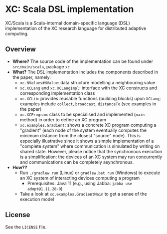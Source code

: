 # XC: Scala DSL implementation

XC/Scala is a Scala-internal domain-specific language (DSL) implementation of the XC research language for distributed adaptive computing.

## Overview

- **Where?** The source code of the implementation can be found under `src/main/scala`, package `xc`
- **What?** The DSL implementation includes the components described in the paper, namely:
    - `xc.NValues#NValue`: data structure modelling a neighbouring value
    - `xc.XCLang` and `xc.XCLangImpl`: interface with the XC constructs and corresponding implementation class
    - `xc.XCLib`: provides reusable functions (building blocks) upon `XCLang`; examples include `collect`, `broadcast`, `distanceTo` (see examples in the paper)
    - `xc.XCProgram`: class to be specialised and implemented (`main` method) in order to define an XC program
    - `xc.examples.Gradient`: shows a concrete XC program computing a "gradient" (each node of the system eventually computes the minimum distance from the closest "source" node).
    This is especially illustrative since it shows a simple implementation of a "complete system" where communication is simulated by writing on shared state.
    However, please notice that the synchronous execution is a simplification: the devices of an XC system may run concurrently and communications can be completely asynchronous.
- **How??**
    - Run `./gradlew run` (Linux) or `gradlew.bat run` (Windows) to execute an XC system of interacting devices computing a program
        - Prerequisites: Java 11 (e.g., using Jabba: `jabba use adopt@1.11.28-0`)
    - Take a look at `xc.examples.GradientMain` to get a sense of the execution model

## License

See the `LICENSE` file.

